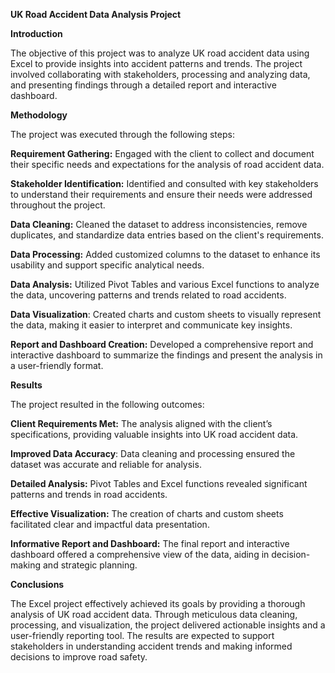**UK Road Accident Data Analysis Project**

**Introduction**

The objective of this project was to analyze UK road accident data using Excel to provide insights into accident patterns and trends. The project involved collaborating with stakeholders, processing and analyzing data, and presenting findings through a detailed report and interactive dashboard.

**Methodology**

The project was executed through the following steps:

**Requirement Gathering:** Engaged with the client to collect and document their specific needs and expectations for the analysis of road accident data.

**Stakeholder Identification:** Identified and consulted with key stakeholders to understand their requirements and ensure their needs were addressed throughout the project.

**Data Cleaning:** Cleaned the dataset to address inconsistencies, remove duplicates, and standardize data entries based on the client's requirements.

**Data Processing:** Added customized columns to the dataset to enhance its usability and support specific analytical needs.

**Data Analysis:** Utilized Pivot Tables and various Excel functions to analyze the data, uncovering patterns and trends related to road accidents.

**Data Visualization**: Created charts and custom sheets to visually represent the data, making it easier to interpret and communicate key insights.

**Report and Dashboard Creation:** Developed a comprehensive report and interactive dashboard to summarize the findings and present the analysis in a user-friendly format.

**Results**

The project resulted in the following outcomes:

**Client Requirements Met:** The analysis aligned with the client’s specifications, providing valuable insights into UK road accident data.

**Improved Data Accuracy**: Data cleaning and processing ensured the dataset was accurate and reliable for analysis.

**Detailed Analysis:** Pivot Tables and Excel functions revealed significant patterns and trends in road accidents.

**Effective Visualization:** The creation of charts and custom sheets facilitated clear and impactful data presentation.

**Informative Report and Dashboard:** The final report and interactive dashboard offered a comprehensive view of the data, aiding in decision-making and strategic planning.

**Conclusions**

The Excel project effectively achieved its goals by providing a thorough analysis of UK road accident data. Through meticulous data cleaning, processing, and visualization, the project delivered actionable insights and a user-friendly reporting tool. The results are expected to support stakeholders in understanding accident trends and making informed decisions to improve road safety.
